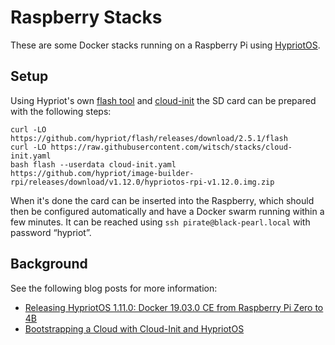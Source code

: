# Raspberry Stacks

These are some Docker stacks running on a Raspberry Pi using [HypriotOS](https://blog.hypriot.com).

## Setup

Using Hypriot's own [flash tool](https://github.com/hypriot/flash) and [cloud-init](https://cloudinit.readthedocs.io/) the SD card can be prepared with the following steps:

```shell
curl -LO https://github.com/hypriot/flash/releases/download/2.5.1/flash
curl -LO https://raw.githubusercontent.com/witsch/stacks/cloud-init.yaml
bash flash --userdata cloud-init.yaml https://github.com/hypriot/image-builder-rpi/releases/download/v1.12.0/hypriotos-rpi-v1.12.0.img.zip
```

When it's done the card can be inserted into the Raspberry, which should then be configured automatically and have a Docker swarm running within a few minutes. It can be reached using `ssh pirate@black-pearl.local` with password “hypriot”.


## Background

See the following blog posts for more information:
  - [Releasing HypriotOS 1.11.0: Docker 19.03.0 CE from Raspberry Pi Zero to 4B](https://blog.hypriot.com/post/releasing-HypriotOS-1-11/)
  - [Bootstrapping a Cloud with Cloud-Init and HypriotOS](https://blog.hypriot.com/post/cloud-init-cloud-on-hypriot-x64/)
